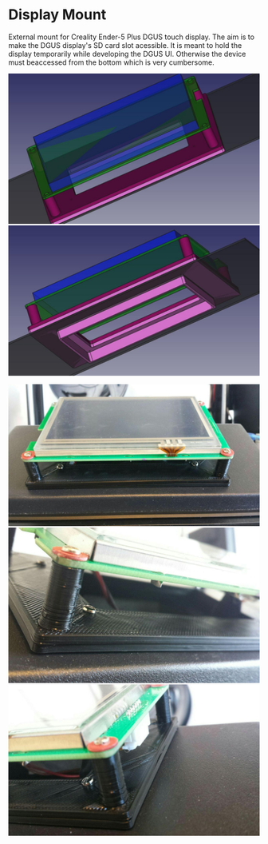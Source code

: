 # Display Mount

External mount for Creality Ender-5 Plus DGUS touch display.
The aim is to make the DGUS display's SD card slot acessible.
It is meant to hold the display temporarily while developing the DGUS UI.
Otherwise the device must beaccessed from the bottom which is very cumbersome.

![bottom](./images/01.jpg)
![bottom](./images/02.jpg)

![bottom](./images/pic-01.jpg)
![bottom](./images/pic-02.jpg)
![bottom](./images/pic-03.jpg)
